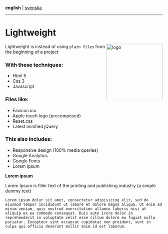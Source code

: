 **english** | [svenska](https://github.com/Ha006/lightweight/blob/master/README.sv.md)
- - -

Lightweight
===========

<img src="https://fbcdn-sphotos-h-a.akamaihd.net/hphotos-ak-prn2/1382809_531221563621299_352345554_n.png" width="180" height="180" alt="logo" align="right"/>

Lightweight is instead of using `plain files` from the beginning of a project

### With these techniques:

* Html 5
* Css 3
* Javascript

### Files like:

* Favicon.ico
* Apple touch logo (precomposed)
* Reset.css
* Latest minified jQuery

### This also includes:

* Responsive design (100% media queries)
* Google Analytics
* Google Fonts
* Lorem ipsum

**Lorem ipsum**

Lorem Ipsum is filler text of the printing and publishing industry (a simple dummy text)

```
Lorem ipsum dolor sit amet, consectetur adipisicing elit, sed do eiusmod tempor incididunt ut labore et dolore magna aliqua. Ut enim ad minim veniam, quis nostrud exercitation ullamco laboris nisi ut aliquip ex ea commodo consequat. Duis aute irure dolor in reprehenderit in voluptate velit esse cillum dolore eu fugiat nulla pariatur. Excepteur sint occaecat cupidatat non proident, sunt in culpa qui officia deserunt mollit anim id est laborum.
```

